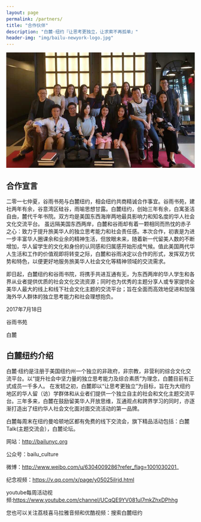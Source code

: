 ```yaml
---
layout: page
permalink: /partners/
title: "合作伙伴"
description: "白麓·纽约『让思考更独立，让求索不再孤单』"
header-img: "img/bailu-newyork-logo.jpg"
---
```


![img](/img/bailu-newyork-team.jpg)

合作宣言
----------------

二零一七仲夏，谷雨书苑与白麓纽约，相会纽约共商精诚合作事宜。谷雨书苑，建社两年有余，谷意湾区硅谷，雨喻思想甘露。白麓纽约，创始三年有余，白寓圣洁自由，麓代千年书院。双方均是美国东西海岸两地最具影响力和知名度的华人社会文化交流平台。
虽远隔美国东西两岸，白麓和谷雨却有着一颗相同而热忱的赤子之心：致力于提升旅美华人的独立思考能力和社会责任感。本次合作，初衷是为进一步丰富华人圈课余和业余的精神生活，但放眼未来，随着新一代留美人数的不断增加，华人留学生的文化和身份的认同感和归属感开始形成气候。值此美国两代华人生活和工作的价值观即将转变之际，白麓和谷雨决定以合作的形式，发挥双方优势和特色，以便更好地服务旅美华人社会文化等精神领域的交流需求。

即日起，白麓纽约和谷雨书院，将携手共进互通有无，为东西两岸的华人学生和各界从业者提供优质的社会文化交流资源；同时也为优秀的主题分享人或专家提供全美华人最大的线上和线下社会文化主题的交流平台；旨在全面而高效地促进和加强海外华人群体的独立思考能力和社会理想抱负。

2017年7月18日

谷雨书苑

白麓






白麓纽约介绍
------------------

白麓·纽约是注册于美国纽约州一个独立的非政府，非宗教，非营利的综合文化交流平台。以“提升社会中坚力量的独立思考能力及综合素质”为理念，白麓目前有正式成员一千多人。
在发轫之初，白麓即以“让思考更独立”为目标，旨在为大纽约地区的华人留（访）学群体和从业者们提供一个独立自主的社会和文化主题交流平台。三年多来，白麓在鼓励留美华人开放思维，互通观点和跨界学习的同时，亦逐渐打造出了纽约华人社会文化面对面交流活动的第一品牌。

白麓每周末在纽约曼哈顿地区都有免费的线下交流会，旗下精品活动包括：白麓Talk(主题交流会），白麓论坛。

网站：http://bailunyc.org

公众号：bailu_culture

微博：http://www.weibo.com/u/6304009286?refer_flag=1001030201_

纪念视频：https://v.qq.com/x/page/y05025ilrjd.html

youtube每周活动视频:https://www.youtube.com/channel/UCqQE9YV081uI7mkZhxDPhhg


您也可以关注荔枝喜马拉雅音频和优酷视频：搜索白麓纽约

